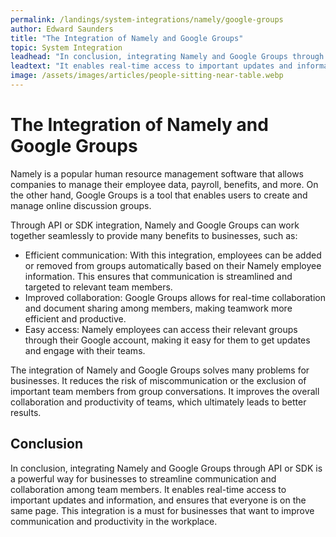 ```yaml
---
permalink: /landings/system-integrations/namely/google-groups
author: Edward Saunders
title: "The Integration of Namely and Google Groups"
topic: System Integration
leadhead: "In conclusion, integrating Namely and Google Groups through API or SDK is a powerful way for businesses to streamline communication and collaboration among team members"
leadtext: "It enables real-time access to important updates and information, and ensures that everyone is on the same page. This integration is a must for businesses that want to improve communication and productivity in the workplace."
image: /assets/images/articles/people-sitting-near-table.webp
---
```

<div class="arttext">	<h1>The Integration of Namely and Google Groups</h1>
	<p>Namely is a popular human resource management software that allows companies to manage their employee data, payroll, benefits, and more. On the other hand, Google Groups is a tool that enables users to create and manage online discussion groups.</p>
	<p>Through API or SDK integration, Namely and Google Groups can work together seamlessly to provide many benefits to businesses, such as:</p>
	<ul>
		<li>Efficient communication: With this integration, employees can be added or removed from groups automatically based on their Namely employee information. This ensures that communication is streamlined and targeted to relevant team members.</li>
		<li>Improved collaboration: Google Groups allows for real-time collaboration and document sharing among members, making teamwork more efficient and productive.</li>
		<li>Easy access: Namely employees can access their relevant groups through their Google account, making it easy for them to get updates and engage with their teams.</li>
	</ul>
	<p>The integration of Namely and Google Groups solves many problems for businesses. It reduces the risk of miscommunication or the exclusion of important team members from group conversations. It improves the overall collaboration and productivity of teams, which ultimately leads to better results.</p>
	<h2>Conclusion</h2>
	<p>In conclusion, integrating Namely and Google Groups through API or SDK is a powerful way for businesses to streamline communication and collaboration among team members. It enables real-time access to important updates and information, and ensures that everyone is on the same page. This integration is a must for businesses that want to improve communication and productivity in the workplace.</p>
</div>
